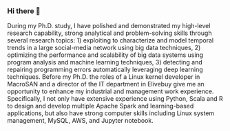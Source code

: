 ### Hi there 👋

<!--
**bingrao/bingrao** is a ✨ _special_ ✨ repository because its `README.md` (this file) appears on your GitHub profile.

Here are some ideas to get you started:

- 🔭 I’m currently working on ...
- 🌱 I’m currently learning ...
- 👯 I’m looking to collaborate on ...
- 🤔 I’m looking for help with ...
- 💬 Ask me about ...
- 📫 How to reach me: ...
- 😄 Pronouns: ...
- ⚡ Fun fact: ...
-->

During my Ph.D. study, I have polished and demonstrated my high-level research capability, strong analytical and problem-solving skills through several research topics: 1) exploiting to characterize and model temporal trends in a large social-media network using big data techniques, 2) optimizing the performance and scalability of big data systems using program analysis and machine learning techniques, 3) detecting and repairing programming errors automatically leveraging deep learning techniques. Before my Ph.D. the roles of a Linux kernel developer in MacroSAN and a director of the IT department in Elivebuy give me an opportunity to enhance my industrial and management work experience. Specifically, I not only have extensive experience using Python, Scala and R to design and develop multiple Apache Spark and learning-based applications, but also have strong computer skills including Linux system management, MySQL, AWS, and Jupyter notebook. 
